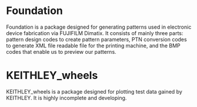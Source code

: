 # Foundation
Foundation is a package designed for generating patterns used in electronic device fabrication via FUJIFILM Dimatix.
It consists of mainly three parts: pattern design codes to create pattern parameters, PTN conversion codes to generate XML file readable file for the printing machine, and the BMP codes that enable us to preview our patterns. 

# KEITHLEY_wheels
KEITHLEY_wheels is a package designed for plotting test data gained by KEITHLEY.
It is highly incomplete and developing.
